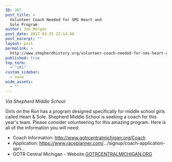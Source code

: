 ```yaml
---
ID: 307
post_title: >
  Volunteer Coach Needed for SMS Heart and
  Sole Program
author: Jon Morgan
post_date: 2017-02-25 22:14:48
post_excerpt: ""
layout: post
permalink: >
  http://www.shepherdhistory.org/volunteer-coach-needed-for-sms-heart-and-sole-program/
published: true
top_term:
  - "101"
custom_sidebar:
  - none
wide_assets:
  - ""
---
```

<em>Via Shepherd Middle School</em>

Girls on the Run has a program designed specifically for middle school girls called Heart &amp; Sole. Shepherd Middle School is seeking a coach for this year's team. Please consider volunteering for this amazing program. Here is all of the information you will need:
<ul>
 	<li>Coach Information: <a href="http://www.gotrcentralmichigan.org/Coach">http://www.gotrcentralmichigan.org/Coach</a></li>
 	<li>Application: <a href="https://www.raceplanner.com/">https://www.raceplanner.com/</a>…/signup/coach-application-spri…</li>
 	<li>GOTR Central Michigan - Website <a href="http://gotrcentralmichigan.org/">GOTRCENTRALMICHIGAN.ORG</a></li>
</ul>